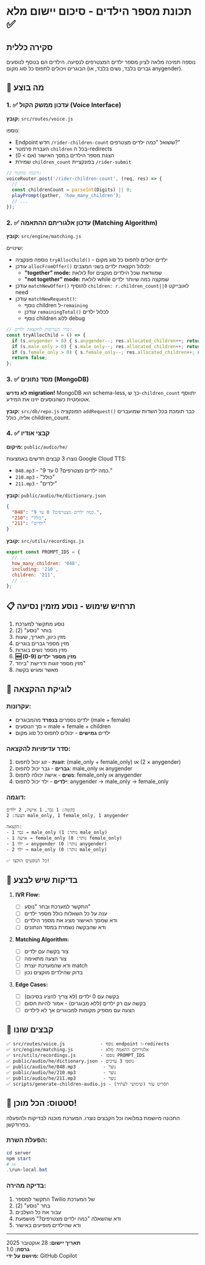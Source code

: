 # תכונת מספר הילדים - סיכום יישום מלא ✅

## סקירה כללית
נוספה תמיכה מלאה לציון מספר ילדים המצטרפים לנסיעה. הילדים הם בנוסף לנוסעים הבוגרים ויכולים לתפוס כל סוג מקום (גברים בלבד, נשים בלבד, או anygender).

## 🎯 מה בוצע

### 1. ✅ עדכון ממשק הקול (Voice Interface)
**קובץ:** `src/routes/voice.js`

נוספו:
- Endpoint חדש `/rider-children-count` ששואל "כמה ילדים מצטרפים?"
- העברת פרמטר `children` בכל ה-redirects
- הצגת מספר הילדים במסך האישור (אם > 0)
- שמירת `children_count` בפונקציית `/rider-submit`

```javascript
// דוגמה מהקוד:
voiceRouter.post('/rider-children-count', (req, res) => {
  // ...
  const childrenCount = parseInt(Digits) || 0;
  playPrompt(gather, 'how_many_children');
  // ...
});
```

### 2. ✅ עדכון אלגוריתם ההתאמה (Matching Algorithm)
**קובץ:** `src/engine/matching.js`

שינויים:
- נוספה פונקציה `tryAllocChild()` - ילדים יכולים לתפוס כל סוג מקום
- עודכן `allocFromOffer()` לכלול הקצאת ילדים בשני המצבים:
  - **"together" mode:** לולאת for שמוודאת שכל הילדים מוקצים
  - **"not together" mode:** לולאת while שמקצה כמה שיותר ילדים
- עודכן `matchNewOffer()` להוסיף `children: r.children_count||0` לאובייקט need
- עודכן `matchNewRequest()`:
  - נוסף children ל-`remaining` 
  - עודכן `remainingTotal()` לכלול ילדים
  - נוסף children ללוג debug

```javascript
// סדר העדיפות להקצאת ילדים:
const tryAllocChild = () => {
  if (s.anygender > 0) { s.anygender--; res.allocated_children++; return true; }
  if (s.male_only > 0) { s.male_only--; res.allocated_children++; return true; }
  if (s.female_only > 0) { s.female_only--; res.allocated_children++; return true; }
  return false;
};
```

### 3. ✅ מסד נתונים (MongoDB)
**לא נדרש migration!** 
MongoDB הוא schema-less, כך ש-`children_count` יתווסף אוטומטית כשהנוסעים יזינו את המידע.

**קובץ:** `src/db/repo.js`
הפונקציה `addRequest()` כבר תומכת בכל השדות שמועברים אליה, כולל children_count.

### 4. ✅ קבצי אודיו
**מיקום:** `public/audio/he/`

נוצרו 3 קבצים חדשים באמצעות Google Cloud TTS:
- `048.mp3` - "כמה ילדים מצטרפים? 0 עד 9."
- `210.mp3` - "כולל"
- `211.mp3` - "ילדים"

**קובץ:** `public/audio/he/dictionary.json`
```json
{
  "048": "כמה ילדים מצטרפים? 0 עד 9.",
  "210": "כולל",
  "211": "ילדים"
}
```

**קובץ:** `src/utils/recordings.js`
```javascript
export const PROMPT_IDS = {
  // ...
  how_many_children: '048',
  including: '210',
  children: '211',
  // ...
};
```

## 📋 תרחיש שימוש - נוסע מזמין נסיעה

1. נוסע מתקשר למערכת
2. בוחר "נוסע" (2)
3. מזין כיוון, תאריך, שעות
4. מזין מספר גברים בוגרים
5. מזין מספר נשים בוגרות
6. **🆕 מזין מספר ילדים (0-9)**
7. מזין מספר זוגות ודרישת "ביחד"
8. מאשר ומגיש בקשה

## 🔄 לוגיקת ההקצאה

### עקרונות:
- ילדים נספרים **בנפרד** מהמבוגרים (male + female)
- סך הנוסעים = male + female + children
- ילדים **גמישים** - יכולים לתפוס כל סוג מקום

### סדר עדיפויות להקצאה:
1. **זוגות** - זוג יכול לתפוס: (male_only + female_only) או (2 × anygender)
2. **גברים** - גבר יכול לתפוס: male_only או anygender
3. **נשים** - אישה יכולה לתפוס: female_only או anygender
4. **ילדים** - ילד יכול לתפוס: anygender → male_only → female_only

### דוגמה:
```
בקשה: 1 גבר, 1 אישה, 2 ילדים
הצעה: 2 male_only, 1 female_only, 1 anygender

הקצאה:
- גבר 1 → male_only (נותר: 1 male_only)
- אישה 1 → female_only (נותר: 0 female_only)
- ילד 1 → anygender (נותר: 0 anygender)
- ילד 2 → male_only (נותר: 0 male_only)

✅ כל הנוסעים הוקצו!
```

## 🧪 בדיקות שיש לבצע

1. **IVR Flow:**
   - ☐ התקשר למערכת ובחר "נוסע"
   - ☐ ענה על כל השאלות כולל מספר ילדים
   - ☐ ודא שמסך האישור מציג את מספר הילדים
   - ☐ ודא שהבקשה נשמרת במסד הנתונים

2. **Matching Algorithm:**
   - ☐ צור בקשה עם ילדים
   - ☐ צור הצעה מתאימה
   - ☐ ודא שהמערכת יוצרת match
   - ☐ בדוק שהילדים מוקצים נכון

3. **Edge Cases:**
   - ☐ בקשה עם 0 ילדים (לא צריך להציג בסיכום)
   - ☐ בקשה עם רק ילדים (ללא מבוגרים) - אמור להיות חסום
   - ☐ הצעה עם מספיק מקומות למבוגרים אך לא לילדים

## 📂 קבצים שונו

```
✅ src/routes/voice.js             - נוסף endpoint ו-redirects
✅ src/engine/matching.js          - אלגוריתם התאמה מלא
✅ src/utils/recordings.js         - נוספו PROMPT_IDS
✅ public/audio/he/dictionary.json - נוספו 3 ערכים
✅ public/audio/he/048.mp3          - נוצר
✅ public/audio/he/210.mp3          - נוצר
✅ public/audio/he/211.mp3          - נוצר
✅ scripts/generate-children-audio.js - תסריט עזר (שימושי לעתיד)
```

## 🎉 סטטוס: הכל מוכן!

התכונה מיושמת במלואה וכל הקבצים נוצרו. המערכת מוכנה לבדיקות ולהפעלה בפרודקשן.

### הפעלת השרת:
```powershell
cd server
npm start
# או
.\run-local.bat
```

### בדיקה מהירה:
1. התקשר למספר Twilio של המערכת
2. בחר "נוסע" (2)
3. עבור את כל השלבים
4. ודא שהשאלה "כמה ילדים מצטרפים?" מושמעת
5. ודא שהילדים מופיעים באישור

---

**תאריך יישום:** 28 אוקטובר 2025  
**גרסה:** 1.0  
**מיושם על ידי:** GitHub Copilot
